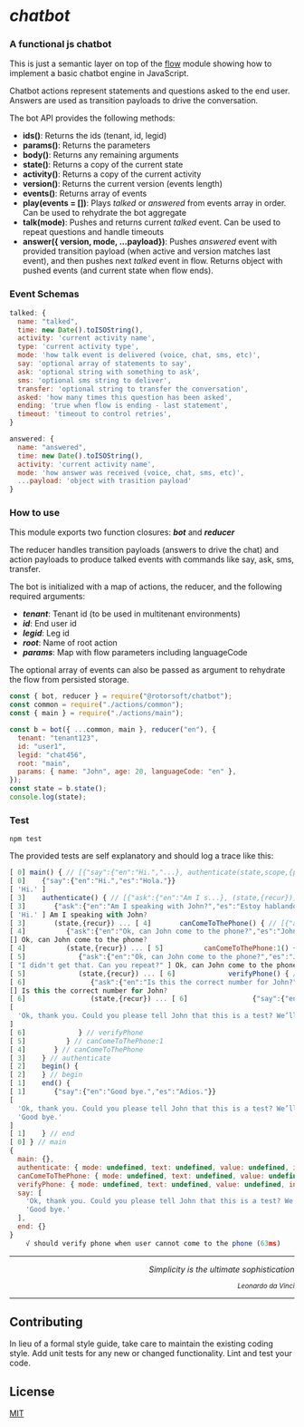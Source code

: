 # _chatbot_

### A functional js chatbot

This is just a semantic layer on top of the [flow](https://www.npmjs.com/package/@rotorsoft/flow) module showing how to implement a basic chatbot engine in JavaScript.

Chatbot actions represent statements and questions asked to the end user. Answers are used as transition payloads to drive the conversation.

The bot API provides the following methods:

- **ids()**: Returns the ids (tenant, id, legid)
- **params()**: Returns the parameters
- **body()**: Returns any remaining arguments
- **state()**: Returns a copy of the current state
- **activity()**: Returns a copy of the current activity
- **version()**: Returns the current version (events length)
- **events()**: Returns array of events
- **play(events = [])**: Plays _talked_ or _answered_ from events array in order. Can be used to rehydrate the bot aggregate
- **talk(mode)**: Pushes and returns current _talked_ event. Can be used to repeat questions and handle timeouts
- **answer({ version, mode, ...payload})**: Pushes _answered_ event with provided transition payload (when active and version matches last event), and then pushes next _talked_ event in flow. Returns object with pushed events (and current state when flow ends).

### Event Schemas

```javascript
talked: {
  name: "talked",
  time: new Date().toISOString(),
  activity: 'current activity name',
  type: 'current activity type',
  mode: 'how talk event is delivered (voice, chat, sms, etc)',
  say: 'optional array of statements to say',
  ask: 'optional string with something to ask',
  sms: 'optional sms string to deliver',
  transfer: 'optional string to transfer the conversation',
  asked: 'how many times this question has been asked',
  ending: 'true when flow is ending - last statement',
  timeout: 'timeout to control retries',
}

answered: {
  name: "answered",
  time: new Date().toISOString(),
  activity: 'current activity name',
  mode: 'how answer was received (voice, chat, sms, etc)',
  ...payload: 'object with trasition payload'
}
```

### How to use

This module exports two function closures: **_bot_** and **_reducer_**

The reducer handles transition payloads (answers to drive the chat) and action payloads to produce talked events with commands like say, ask, sms, transfer.

The bot is initialized with a map of actions, the reducer, and the following required arguments:

- **_tenant_**: Tenant id (to be used in multitenant environments)
- **_id_**: End user id
- **_legid_**: Leg id
- **_root_**: Name of root action
- **_params_**: Map with flow parameters including languageCode

The optional array of events can also be passed as argument to rehydrate the flow from persisted storage.

```javascript
const { bot, reducer } = require("@rotorsoft/chatbot");
const common = require("./actions/common");
const { main } = require("./actions/main");

const b = bot({ ...common, main }, reducer("en"), {
  tenant: "tenant123",
  id: "user1",
  legid: "chat456",
  root: "main",
  params: { name: "John", age: 20, languageCode: "en" },
});
const state = b.state();
console.log(state);
```

### Test

```
npm test
```

The provided tests are self explanatory and should log a trace like this:

```javascript
[ 0] main() { // [{"say":{"en":"Hi.","...}, authenticate(state,scope,{params}), begin({authenticate={}}), end()]
[ 0]    {"say":{"en":"Hi.","es":"Hola."}}
[ 'Hi.' ]
[ 3]    authenticate() { // [{"ask":{"en":"Am I s...}, (state,{recur})]
[ 3]       {"ask":{"en":"Am I speaking with John?","es":"Estoy hablando con John?"}}
[ 'Hi.' ] Am I speaking with John?
[ 3]       (state,{recur}) ... [ 4]       canComeToThePhone() { // [{"ask":{"en":"Ok, ca...}, (state,{recur})]
[ 4]          {"ask":{"en":"Ok, can John come to the phone?","es":"John puede venir al telefono?"}}
[] Ok, can John come to the phone?
[ 4]          (state,{recur}) ... [ 5]          canComeToThePhone:1() { // [{"ask":{"en":"Ok, ca...}, (state,{recur})]
[ 5]             {"ask":{"en":"Ok, can John come to the phone?","es":"John puede venir al telefono?"}}
[ "I didn't get that. Can you repeat?" ] Ok, can John come to the phone?
[ 5]             (state,{recur}) ... [ 6]             verifyPhone() { // [{"ask":{"en":"Is thi...}, (state,{recur})]
[ 6]                {"ask":{"en":"Is this the correct number for John?","es":"Es este el numero correcto para hablar con John?"}}
[] Is this the correct number for John?
[ 6]                (state,{recur}) ... [ 6]                {"say":{"en":"Ok, thank you. Could you please tell John that this is a test? We’ll try calling back at a later time.","es":"Ok, gracias. Le prodria decir a John que this is a test? Llamaremos en otra ...}
[
  'Ok, thank you. Could you please tell John that this is a test? We’ll try calling back at a later time.'
]
[ 6]             } // verifyPhone
[ 5]          } // canComeToThePhone:1
[ 4]       } // canComeToThePhone
[ 3]    } // authenticate
[ 2]    begin() {
[ 2]    } // begin
[ 1]    end() {
[ 1]       {"say":{"en":"Good bye.","es":"Adios."}}
[
  'Ok, thank you. Could you please tell John that this is a test? We’ll try calling back at a later time.',
  'Good bye.'
]
[ 1]    } // end
[ 0] } // main
{
  main: {},
  authenticate: { mode: undefined, text: undefined, value: undefined, intent: 'no' },
  canComeToThePhone: { mode: undefined, text: undefined, value: undefined, intent: 'no' },
  verifyPhone: { mode: undefined, text: undefined, value: undefined, intent: 'yes' },
  say: [
    'Ok, thank you. Could you please tell John that this is a test? We’ll try calling back at a later time.',
    'Good bye.'
  ],
  end: {}
}
    √ should verify phone when user cannot come to the phone (63ms)
```

---

<div align="right">
 <i>Simplicity is the ultimate sophistication</i>

<small><i>Leonardo da Vinci</i></small>

</div>

---

## Contributing

In lieu of a formal style guide, take care to maintain the existing coding style. Add unit tests for any new or changed functionality. Lint and test your code.

## License

[MIT](https://choosealicense.com/licenses/mit/)
